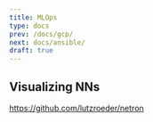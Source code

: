 ```yaml
---
title: MLOps
type: docs
prev: /docs/gcp/
next: docs/ansible/
draft: true
---
```



## Visualizing NNs

https://github.com/lutzroeder/netron